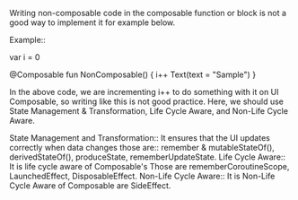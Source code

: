 Writing non-composable code in the composable function or block is not a good way to implement it for example below.

Example:: 

var i = 0

@Composable
fun NonComposable() {
 i++
 Text(text = "Sample")
}

 In the above code, we are incrementing i++ to do something with it on UI Composable, so writing like this is not good practice. Here, we should use State Management & Transformation, Life Cycle Aware, and Non-Life Cycle Aware.

State Management and Transformation:: It ensures that the UI updates correctly when data changes those are:: remember & mutableStateOf(), derivedStateOf(), produceState, rememberUpdateState.
Life Cycle Aware:: It is life cycle aware of Composable's Those are rememberCoroutineScope, LaunchedEffect, DisposableEffect. 
Non-Life Cycle Aware:: It is Non-Life Cycle Aware of Composable are SideEffect.
 
